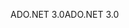 <span data-ttu-id="75bb7-101">ADO.NET 3.0</span><span class="sxs-lookup"><span data-stu-id="75bb7-101">ADO.NET 3.0</span></span>
